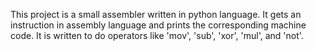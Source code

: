 This project is a small assembler written in python language.
It gets an instruction in assembly language and prints the corresponding
machine code. It is written to do operators like 'mov', 'sub', 'xor', 'mul',
and 'not'.
